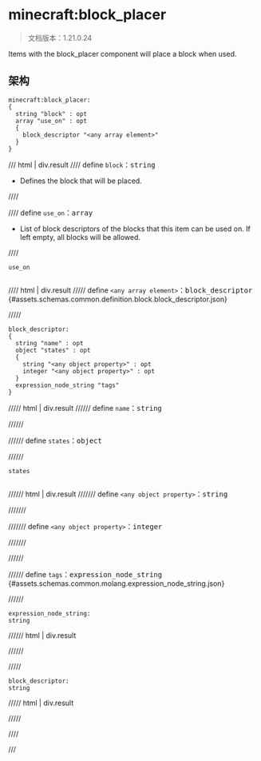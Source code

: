 # minecraft:block_placer

> 文档版本：1.21.0.24

Items with the block_placer component will place a block when used.

## 架构

```mcschema
minecraft:block_placer:
{
  string "block" : opt
  array "use_on" : opt
  {
    block_descriptor "<any array element>"
  }
}

```

/// html | div.result
//// define
`block`：<samp>string</samp>

- Defines the block that will be placed.


////


//// define
`use_on`：<samp>array</samp>

- List of block descriptors of the blocks that this item can be used on. If left empty, all blocks will be allowed.


////

<div class="language-text highlight"><span class="filename"><code>use_on</code></span><pre id="__code_1"><span></span></pre></div>

//// html | div.result
///// define
`<any array element>`：<samp>block_descriptor</samp> {#assets.schemas.common.definition.block.block_descriptor.json}


/////

```mcschema
block_descriptor:
{
  string "name" : opt
  object "states" : opt
  {
    string "<any object property>" : opt
    integer "<any object property>" : opt
  }
  expression_node_string "tags"
}

```

///// html | div.result
////// define
`name`：<samp>string</samp>


//////


////// define
`states`：<samp>object</samp>


//////

<div class="language-text highlight"><span class="filename"><code>states</code></span><pre id="__code_1"><span></span></pre></div>

////// html | div.result
/////// define
`<any object property>`：<samp>string</samp>


///////


/////// define
`<any object property>`：<samp>integer</samp>


///////



//////


////// define
`tags`：<samp>expression_node_string</samp> {#assets.schemas.common.molang.expression_node_string.json}


//////

```mcschema
expression_node_string:
string

```

////// html | div.result

//////



/////


```mcschema
block_descriptor:
string

```

///// html | div.result

/////




////


///

